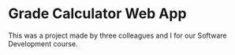 # Grade Calculator Web App
 This was a project made by three colleagues and I for our Software Development course.
